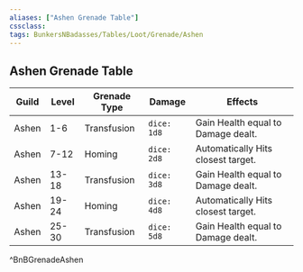```yaml
---
aliases: ["Ashen Grenade Table"]
cssclass: 
tags: BunkersNBadasses/Tables/Loot/Grenade/Ashen
---
```

## Ashen Grenade Table

| Guild | Level | Grenade Type | Damage      | Effects                            |
| ----- | ----- | ------------ | ----------- | ---------------------------------- |
| Ashen | 1-6   | Transfusion  | `dice: 1d8` | Gain Health equal to Damage dealt. |
| Ashen | 7-12  | Homing       | `dice: 2d8` | Automatically Hits closest target. |
| Ashen | 13-18 | Transfusion  | `dice: 3d8` | Gain Health equal to Damage dealt. |
| Ashen | 19-24 | Homing       | `dice: 4d8` | Automatically Hits closest target.                                   |
| Ashen | 25-30 | Transfusion  | `dice: 5d8` | Gain Health equal to Damage dealt. |
^BnBGrenadeAshen
